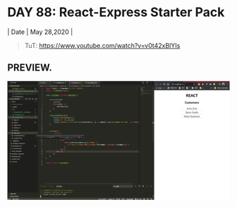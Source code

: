 # DAY 88: React-Express Starter Pack

| Date | May 28,2020 |

> TuT: https://www.youtube.com/watch?v=v0t42xBIYIs

## PREVIEW.
![Preview](Untitled.jpg)


